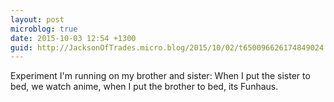 ```yaml
---
layout: post
microblog: true
date: 2015-10-03 12:54 +1300
guid: http://JacksonOfTrades.micro.blog/2015/10/02/t650096626174849024.html
---
```

Experiment I'm running on my brother and sister: When I put the sister to bed, we watch anime, when I put the brother to bed, its Funhaus.
